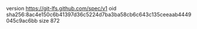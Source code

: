 version https://git-lfs.github.com/spec/v1
oid sha256:8ac4e150c6b41397d36c5224d7ba3ba58cb6c643c135ceeaab4449045c9ac6bb
size 872
